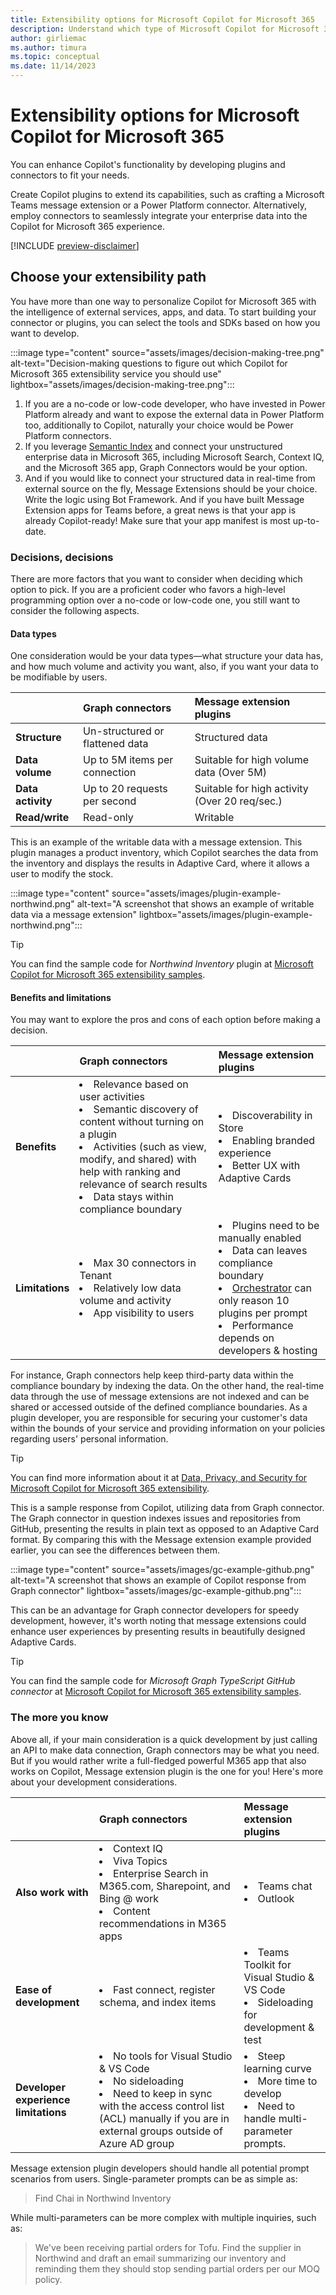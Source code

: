 ```yaml
---
title: Extensibility options for Microsoft Copilot for Microsoft 365
description: Understand which type of Microsoft Copilot for Microsoft 365 plugin or connector works best for you
author: girliemac
ms.author: timura
ms.topic: conceptual
ms.date: 11/14/2023
---
```


# Extensibility options for Microsoft Copilot for Microsoft 365

You can enhance Copilot's functionality by developing plugins and connectors to fit your needs.

Create Copilot plugins to extend its capabilities, such as crafting a Microsoft Teams message extension or a Power Platform connector. Alternatively, employ connectors to seamlessly integrate your enterprise data into the Copilot for Microsoft 365 experience.

[!INCLUDE [preview-disclaimer](includes/preview-disclaimer.md)]

## Choose your extensibility path

You have more than one way to personalize Copilot for Microsoft 365 with the intelligence of external services, apps, and data.
To start building your connector or plugins, you can select the tools and SDKs based on how you want to develop.

:::image type="content" source="assets/images/decision-making-tree.png" alt-text="Decision-making questions to figure out which Copilot for Microsoft 365 extensibility service you should use" lightbox="assets/images/decision-making-tree.png":::

1. If you are a no-code or low-code developer, who have invested in Power Platform already and want to expose the external data in Power Platform too, additionally to Copilot, naturally your choice would be Power Platform connectors.
1. If you leverage [Semantic Index](/microsoft-365-copilot/microsoft-365-copilot-overview#semantic-index) and connect your unstructured enterprise data in Microsoft 365, including Microsoft Search, Context IQ, and the Microsoft 365 app, Graph Connectors would be your option.
1. And if you would like to connect your structured data in real-time from external source on the fly, Message Extensions should be your choice. Write the logic using Bot Framework. And if you have built Message Extension apps for Teams before, a great news is that your app is already Copilot-ready! Make sure that your app manifest is most up-to-date.

### Decisions, decisions

There are more factors that you want to consider when deciding which option to pick. If you are a proficient coder who favors a high-level programming option over a no-code or low-code one, you still want to consider the following aspects.

#### Data types

One consideration would be your data types—what structure your data has, and how much volume and activity you want, also, if you want your data to be modifiable by users.

|                    | Graph connectors                | Message extension plugins       |
|:-------------------|:--------------------------------|:--------------------------------|
| **Structure**          | Un-structured or flattened data | Structured data |
| **Data volume**        | Up to 5M items per connection   | Suitable for high volume data (Over 5M) |
| **Data activity**      | Up to 20 requests per second    | Suitable for high activity (Over 20 req/sec.)|
| **Read/write**         | Read-only                       | Writable

This is an example of the writable data with a message extension. This plugin manages a product inventory, which Copilot searches the data from the inventory and displays the results in Adaptive Card, where it allows a user to modify the stock.

:::image type="content" source="assets/images/plugin-example-northwind.png" alt-text="A screenshot that shows an example of writable data via a message extension" lightbox="assets/images/plugin-example-northwind.png":::

> [!TIP]
> You can find the sample code for *Northwind Inventory* plugin at [Microsoft Copilot for Microsoft 365 extensibility samples](samples.md#teams-message-extension-samples).

#### Benefits and limitations

You may want to explore the pros and cons of each option before making a decision.

|                    | Graph connectors                | Message extension plugins       |
|:-------------------|:--------------------------------|:--------------------------------|
| **Benefits**    | <li>Relevance based on user activities  <li>Semantic discovery of content without turning on a plugin<li>Activities (such as view, modify, and shared) with help with ranking and relevance of search results <li>Data stays within compliance boundary| <li>Discoverability in Store <li>Enabling branded experience <li>Better UX with Adaptive Cards|
| **Limitations** | <li>Max 30 connectors in Tenant <li>Relatively low data volume and activity <li>App visibility to users | <li>Plugins need to be manually enabled <li>Data can leaves compliance boundary  <li>[Orchestrator](orchestrator.md) can only reason 10 plugins per prompt <li>Performance depends on developers & hosting|

For instance, Graph connectors help keep third-party data within the compliance boundary by indexing the data. On the other hand, the real-time data through the use of message extensions are not indexed and can be shared or accessed outside of the defined compliance boundaries. As a plugin developer, you are responsible for securing your customer's data within the bounds of your service and providing information on your policies regarding users' personal information.

> [!TIP]
> You can find more information about it at [Data, Privacy, and Security for Microsoft Copilot for Microsoft 365 extensibility](data-privacy-security.md).

This is a sample response from Copilot, utilizing data from Graph connector. The Graph connector in question indexes issues and repositories from GitHub, presenting the results in plain text as opposed to an Adaptive Card format. By comparing this with the Message extension example provided earlier, you can see the differences between them.

:::image type="content" source="assets/images/gc-example-github.png" alt-text="A screenshot that shows an example of Copilot response from Graph connector" lightbox="assets/images/gc-example-github.png":::

This can be an advantage for Graph connector developers for speedy development, however, it's worth noting that message extensions could enhance user experiences by presenting results in beautifully designed Adaptive Cards.

> [!TIP]
> You can find the sample code for *Microsoft Graph TypeScript GitHub connector* at [Microsoft Copilot for Microsoft 365 extensibility samples](samples.md#microsoft-graph-connector-samples).

### The more you know

Above all, if your main consideration is a quick development by just calling an API to make data connection, Graph connectors may be what you need. But if you would rather write a full-fledged powerful M365 app that also works on Copilot, Message extension plugin is the one for you! Here's more about your development considerations.

|                    | Graph connectors                | Message extension plugins       |
|:-------------------|:--------------------------------|:--------------------------------|
| **Also work with**                    | <li>Context IQ <li>Viva Topics <li>Enterprise Search in M365.com, Sharepoint, and Bing @ work <li>Content recommendations in M365 apps | <li>Teams chat <li>Outlook |
| **Ease of development**               | <li>Fast connect, register schema, and index items | <li>Teams Toolkit for Visual Studio & VS Code <li>Sideloading for development & test |
| **Developer experience limitations**  | <li>No tools for Visual Studio & VS Code <li>No sideloading <li>Need to keep in sync with the access control list (ACL) manually if you are in external groups outside of Azure AD group | <li>Steep learning curve <li>More time to develop <li>Need to handle multi-parameter prompts.

Message extension plugin developers should handle all potential prompt scenarios from users. Single-parameter prompts can be as simple as:
> Find Chai in Northwind Inventory

While multi-parameters can be more complex with multiple inquiries, such as:

> We've been receiving partial orders for Tofu. Find the supplier in Northwind and draft an email summarizing our inventory and reminding them they should stop sending partial orders per our MOQ policy.
